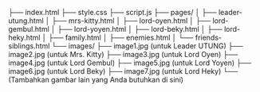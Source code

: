├── index.html
├── style.css
├── script.js
├── pages/
│   ├── leader-utung.html
│   ├── mrs-kitty.html
│   ├── lord-oyen.html
│   ├── lord-gembul.html
│   ├── lord-yoyen.html
│   ├── lord-beky.html
│   ├── lord-heky.html
│   ├── family.html
│   ├── enemies.html
│   └── friends-siblings.html
└── images/
    ├── image1.jpg  (untuk Leader UTUNG)
    ├── image2.jpg  (untuk Mrs. Kitty)
    ├── image3.jpg  (untuk Lord Oyen)
    ├── image4.jpg  (untuk Lord Gembul)
    ├── image5.jpg  (untuk Lord Yoyen)
    ├── image6.jpg  (untuk Lord Beky)
    ├── image7.jpg  (untuk Lord Heky)
    └── (Tambahkan gambar lain yang Anda butuhkan di sini)
